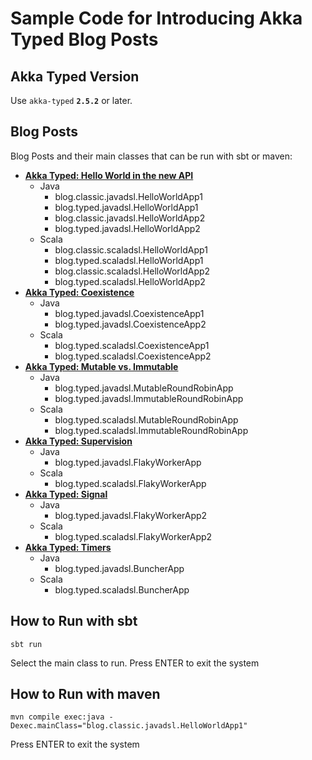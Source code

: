 # Sample Code for Introducing Akka Typed Blog Posts

## Akka Typed Version

Use `akka-typed` **`2.5.2`** or later.

## Blog Posts

Blog Posts and their main classes that can be run with sbt or maven:

* **[Akka Typed: Hello World in the new API](http://akka.io/blog//2017/05/05/typed-intro)**
  * Java
    * blog.classic.javadsl.HelloWorldApp1
    * blog.typed.javadsl.HelloWorldApp1
    * blog.classic.javadsl.HelloWorldApp2
    * blog.typed.javadsl.HelloWorldApp2
  * Scala
    * blog.classic.scaladsl.HelloWorldApp1
    * blog.typed.scaladsl.HelloWorldApp1
    * blog.classic.scaladsl.HelloWorldApp2
    * blog.typed.scaladsl.HelloWorldApp2
* **[Akka Typed: Coexistence](http://akka.io/blog//2017/05/06/typed-coexistence)**
  * Java
    * blog.typed.javadsl.CoexistenceApp1
    * blog.typed.javadsl.CoexistenceApp2
  * Scala
    * blog.typed.scaladsl.CoexistenceApp1
    * blog.typed.scaladsl.CoexistenceApp2
* **[Akka Typed: Mutable vs. Immutable](http://akka.io/blog//2017/05/08/typed-mutable-vs-immutable)**
  * Java
    * blog.typed.javadsl.MutableRoundRobinApp
    * blog.typed.javadsl.ImmutableRoundRobinApp
  * Scala
    * blog.typed.scaladsl.MutableRoundRobinApp
    * blog.typed.scaladsl.ImmutableRoundRobinApp
* **[Akka Typed: Supervision](http://akka.io/blog//2017/05/16/supervision)**
  * Java
    * blog.typed.javadsl.FlakyWorkerApp
  * Scala
    * blog.typed.scaladsl.FlakyWorkerApp
* **[Akka Typed: Signal](http://akka.io/blog//2017/05/19/signals)**
  * Java
    * blog.typed.javadsl.FlakyWorkerApp2
  * Scala
    * blog.typed.scaladsl.FlakyWorkerApp2
* **[Akka Typed: Timers](http://akka.io/blog//2017/05/26/timers)**
  * Java
    * blog.typed.javadsl.BuncherApp
  * Scala
    * blog.typed.scaladsl.BuncherApp    

## How to Run with sbt

```
sbt run
```

Select the main class to run.
Press ENTER to exit the system

## How to Run with maven

```
mvn compile exec:java -Dexec.mainClass="blog.classic.javadsl.HelloWorldApp1"
```

Press ENTER to exit the system
 
